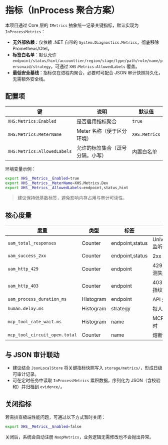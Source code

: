 # 指标（InProcess 聚合方案）

本项目通过 Core 层的 `IMetrics` 抽象统一记录关键指标，默认实现为 `InProcessMetrics`：

- **无外部依赖**：仅依赖 .NET 自带的 `System.Diagnostics.Metrics`，彻底移除 Prometheus/Otel。
- **标签白名单**：默认允许 `endpoint/status/hint/accounttier/region/stage/type/path/role/name/personaid/strategy`，可通过 `XHS:Metrics:AllowedLabels` 覆盖。
- **最低安全基线**：指标仅在进程内聚合，必要时可配合 JSON 审计快照持久化，无需额外安全栈。

## 配置项

| 键 | 说明 | 默认值 |
| --- | --- | --- |
| `XHS:Metrics:Enabled` | 是否启用指标聚合 | `true` |
| `XHS:Metrics:MeterName` | Meter 名称（便于区分环境） | `XHS.Metrics` |
| `XHS:Metrics:AllowedLabels` | 允许的标签集合（逗号分隔，小写） | 内置白名单 |

环境变量示例：

```bash
export XHS__Metrics__Enabled=true
export XHS__Metrics__MeterName=XHS.Metrics.Dev
export XHS__Metrics__AllowedLabels=endpoint,status,hint
```

> 建议保持低基数标签，避免影响内存占用与审计可读性。

## 核心度量

| 度量 | 类型 | 标签 | 描述 |
| --- | --- | --- | --- |
| `uam_total_responses` | Counter | endpoint,status | UniversalApiMonitor 监听到的响应数量 |
| `uam_success_2xx` | Counter | endpoint,status | 2xx 成功响应计数 |
| `uam_http_429` | Counter | endpoint | 429 命中次数（反检测失败信号） |
| `uam_http_403` | Counter | endpoint | 403 命中次数（账号/指纹风险） |
| `uam_process_duration_ms` | Histogram | endpoint | API 处理耗时（毫秒） |
| `human.delay.ms` | Histogram | strategy | 拟人化动作延迟分布 |
| `mcp_tool_rate_wait.ms` | Histogram | name | MCP 工具限流等待耗时 |
| `mcp_tool_circuit_open.total` | Counter | name | 熔断打开次数 |

## 与 JSON 审计联动

- 建议结合 `JsonLocalStore` 将关键指标快照写入 `storage/metrics/`，形成日级可审计记录。
- 可在定时任务中读取 `InProcessMetrics` 累积数据，序列化为 JSON（含校验和）并归档到 `evidence/`。

## 关闭指标

若需排查极端性能问题，可通过以下方式暂时关闭：

```bash
export XHS__Metrics__Enabled=false
```

关闭后，系统会自动注册 `NoopMetrics`，业务逻辑无需修改也不会抛出异常。

